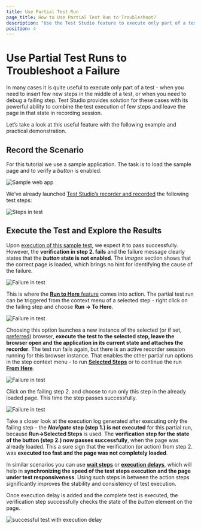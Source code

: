 ```yaml
---
title: Use Partial Test Run
page_title: How to Use Partial Test Run to Troubleshoot?
description: "Use the Test Studio feature to execute only part of a test. Partial test execution allows you to run only certain steps from a test and continue recording steps from that point." 
position: 4
---
```

# Use Partial Test Runs to Troubleshoot a Failure

In many cases it is quite useful to execute only part of a test - when you need to insert few new steps in the middle of a test, or when you need to debug a failing step. Test Studio provides solution for these cases with its powerful ability to combine the test execution of few steps and leave the page in that state in recording session.

Let’s take a look at this useful feature with the following example and practical demonstration.

## Record the Scenario

For this tutorial we use a sample application. The task is to load the sample page and to verify a _button_ is enabled.

![Sample web app](/img/automated-tests/troubleshooting/use-partial-run/1Scenario.png)

We’ve already launched <a href="/automated-tests/recording/overview#start-a-recording-session" target="_blank">Test Studio’s recorder and recorded</a> the following test steps:

![Steps in test](/img/automated-tests/troubleshooting/use-partial-run/2RecordedTest.png)

## Execute the Test and Explore the Results

Upon <a href="/automated-tests/test-execution/quick-execution" target="_blank">execution of this sample test</a>, we expect it to pass successfully. However, the __verification in step 2. fails__ and the failure message clearly states that the ___button_ state is not enabled__. The _Images_ section shows that the correct page is loaded, which brings no hint for identifying the cause of the failure.

![Failure in test](/img/automated-tests/troubleshooting/use-partial-run/3Failingtest.png)

This is where the <a href="/automated-tests/test-execution/partial-test-execution#run-to-here" target="_blank">__Run to Here__ feature</a> comes into action. The partial test run can be triggered from the context menu of a selected step - right click on the failing step and choose __Run -> To Here__.

![Failure in test](/img/automated-tests/troubleshooting/use-partial-run/4RuntoHere.png)

Choosing this option launches a new instance of the selected (or if set, <a href="/automated-tests/test-execution/quick-run-browsers#preferred-browser" target="_blank">preferred</a>) browser, __execute the test to the selected step, leave the browser open and the application in its current state and attaches the recorder__. The test run fails again, but there is an active recorder session running for this browser instance. That enables the other partial run options in the step context menu - to run <a href="/automated-tests/test-execution/partial-test-execution#run-selected-steps" target="_blank">__Selected Steps__</a> or to continue the run <a href="/automated-tests/test-execution/partial-test-execution#run-from-here" target="_blank">__From Here__</a>.

![Failure in test](/img/automated-tests/troubleshooting/use-partial-run/5RunSelected.png)

Click on the failing step 2. and choose to run only this step in the already loaded page. This time the step passes successfully.

![Failure in test](/img/automated-tests/troubleshooting/use-partial-run/6Step2passing.png)

Take a closer look at the execution log generated after executing only the failing step - the ___Navigate_ step (step 1.) is not executed__ for this partial run, because __Run->Selected Steps__ is used. The __verification step for the state of the button (step 2.) now passes successfully__, when the page was already loaded. This a sure sign that the verification (or action) from step 2. was __executed too fast and the page was not completely loaded__.

In similar scenarios you can use <a href="/features/recorder/advanced-recording-tools/element-steps/verifications/wait" target="_blank">__wait steps__</a> or <a href="/features/custom-steps/execution-delay" target="_blank">__execution delays__</a>, which will help in __synchronizing the speed of the test steps execution and the page under test responsiveness__. Using such steps in between the action steps significantly improves the stability and consistency of test execution.

Once execution delay is added and the complete test is executed, the verification step successfully checks the state of the _button_ element on the page.

![successful test with execution delay](/img/automated-tests/troubleshooting/use-partial-run/7TestPassing.png)